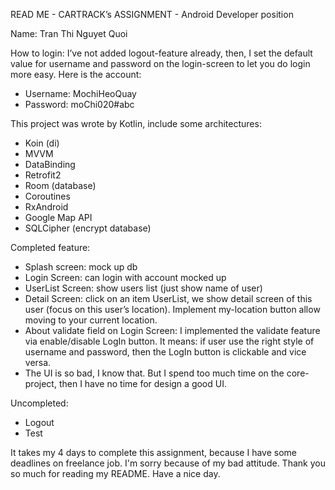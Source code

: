 READ ME - CARTRACK’s ASSIGNMENT - Android Developer position

Name: Tran Thi Nguyet Quoi

How to login: I’ve not added logout-feature already, then, I set the default value for username and password on the login-screen to let you do login more easy. Here is the account:
- Username: MochiHeoQuay
- Password: moChi020#abc

This project was wrote by Kotlin, include some architectures:
- Koin (di)
- MVVM
- DataBinding
- Retrofit2
- Room (database)
- Coroutines
- RxAndroid
- Google Map API
- SQLCipher (encrypt database)

Completed feature:
- Splash screen: mock up db
- Login Screen: can login with account mocked up
- UserList Screen: show users list (just show name of user)
- Detail Screen: click on an item UserList, we show detail screen of this user (focus on this user’s location).
Implement my-location button allow moving to your current location.
- About validate field on Login Screen: I implemented the validate feature via enable/disable LogIn button.
It means: if user use the right style of username and password, then the LogIn button is clickable and vice versa.
- The UI is so bad, I know that. But I spend too much time on the core-project, then I have no time for design a good UI.

Uncompleted:
- Logout
- Test

It takes my 4 days to complete this assignment, because I have some deadlines on freelance job.
I'm sorry because of my bad attitude. Thank you so much for reading my README. Have a nice day.
